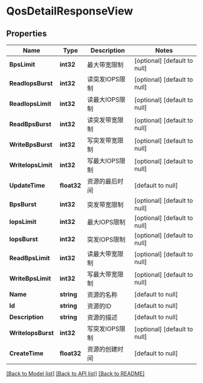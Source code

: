 # QosDetailResponseView

## Properties
Name | Type | Description | Notes
------------ | ------------- | ------------- | -------------
**BpsLimit** | **int32** | 最大带宽限制 | [optional] [default to null]
**ReadIopsBurst** | **int32** | 读突发IOPS限制 | [optional] [default to null]
**ReadIopsLimit** | **int32** | 读最大IOPS限制 | [optional] [default to null]
**ReadBpsBurst** | **int32** | 读突发带宽限制 | [optional] [default to null]
**WriteBpsBurst** | **int32** | 写突发带宽限制 | [optional] [default to null]
**WriteIopsLimit** | **int32** | 写最大IOPS限制 | [optional] [default to null]
**UpdateTime** | **float32** | 资源的最后时间 | [default to null]
**BpsBurst** | **int32** | 突发带宽限制 | [optional] [default to null]
**IopsLimit** | **int32** | 最大IOPS限制 | [optional] [default to null]
**IopsBurst** | **int32** | 突发IOPS限制 | [optional] [default to null]
**ReadBpsLimit** | **int32** | 读最大带宽限制 | [optional] [default to null]
**WriteBpsLimit** | **int32** | 写最大带宽限制 | [optional] [default to null]
**Name** | **string** | 资源的名称 | [default to null]
**Id** | **string** | 资源的ID | [default to null]
**Description** | **string** | 资源的描述 | [default to null]
**WriteIopsBurst** | **int32** | 写突发IOPS限制 | [optional] [default to null]
**CreateTime** | **float32** | 资源的创建时间 | [default to null]

[[Back to Model list]](../README.md#documentation-for-models) [[Back to API list]](../README.md#documentation-for-api-endpoints) [[Back to README]](../README.md)


